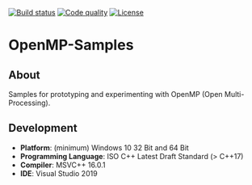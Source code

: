 [![Build status][s1]][av] [![Code quality][s2]][co] [![License][s3]][li]

[s1]: https://ci.appveyor.com/api/projects/status/cat6vmtuwwx6mthr?svg=true
[s2]: https://api.codacy.com/project/badge/Grade/6bfd1d26e23f4b3598f7bc9b255c6182
[s3]: https://img.shields.io/badge/license-GPL%203.0-blue.svg

[av]: https://ci.appveyor.com/project/matt77hias/openmp-samples
[co]: https://www.codacy.com/app/matt77hias/OpenMP-Samples?utm_source=github.com&amp;utm_medium=referral&amp;utm_content=matt77hias/OpenMP-Samples&amp;utm_campaign=Badge_Grade
[li]: https://raw.githubusercontent.com/matt77hias/OpenMP-Samples/master/LICENSE.txt

# OpenMP-Samples

## About
Samples for prototyping and experimenting with OpenMP (Open Multi-Processing).

## Development
* **Platform**: (minimum) Windows 10 32 Bit and 64 Bit
* **Programming Language**: ISO C++ Latest Draft Standard (> C++17)
* **Compiler**: MSVC++ 16.0.1
* **IDE**: Visual Studio 2019

